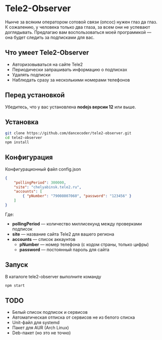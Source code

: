 # Tele2-Observer
Нынче за всяким оператором сотовой связи (опсос) нужен глаз да глаз. К сожалению, у человека только два глаза, за всем они не успевают доглядывать. Предлагаю вам воспользоваться моей программкой — она будет следить за подписками для вас.

## Что умеет Tele2-Observer
- Авторизовываться на сайте Tele2 
- Периодически запрашивать информацию о подписках
- Удалять подписки
- Наблюдать сразу за несколькими номерами телефонов

## Перед установкой
Убедитесь, что у вас установлена **nodejs версии 12** или выше.

## Установка
```bash
git clone https://github.com/dancecoder/tele2-observer.git
cd tele2-observer
npm install
```

## Конфигурация
Конфигурационный файл config.json
```json
{
	"pollingPeriod": 300000,
	"site": "chelyabinsk.tele2.ru",
	"accounts": [
		{ "pNumber": "79008007060", "password": "123456" }
	]
}
```
Где:
- **pollingPeriod** — количество миллисекунд между проверками подписок
- **site** — название сайта Tele2 для вашего региона
- **accounts** — список аккаунтов 
	- **pNumber** — номер телефона (с кодом страны, только цифры)
	- **password** — постоянный пароль для сайта

## Запуск
В каталоге tele2-observer выполните команду
```bash
npm start
```

## TODO
- Белый список подписок и сервисов
- Автоматическая отписка от сервисов не из белого списка
- Unit-файл для systemd
- Пакет для AUR (Arch Linux)
- Deb-пакет (но это не точно)
